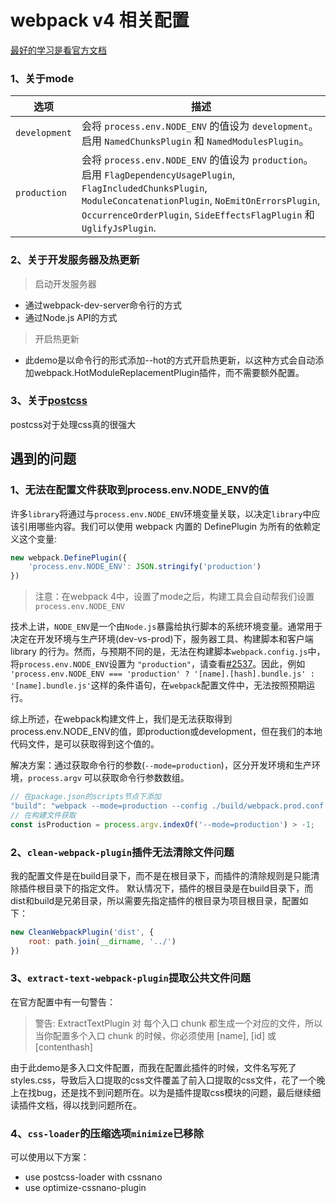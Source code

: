 # webpack v4 相关配置

[最好的学习是看官方文档](https://webpack.docschina.org/concepts/)

### 1、关于mode

选项                  | 描述
--------------------- | -----------------------
`development`         | 会将 `process.env.NODE_ENV` 的值设为 `development`。启用 `NamedChunksPlugin` 和 `NamedModulesPlugin`。
`production`          | 会将 `process.env.NODE_ENV` 的值设为 `production`。启用 `FlagDependencyUsagePlugin`, `FlagIncludedChunksPlugin`, `ModuleConcatenationPlugin`, `NoEmitOnErrorsPlugin`, `OccurrenceOrderPlugin`, `SideEffectsFlagPlugin` 和 `UglifyJsPlugin`.

### 2、关于开发服务器及热更新

>启动开发服务器

+ 通过webpack-dev-server命令行的方式
+ 通过Node.js API的方式

>开启热更新

+ 此demo是以命令行的形式添加--hot的方式开启热更新，以这种方式会自动添加webpack.HotModuleReplacementPlugin插件，而不需要额外配置。

### 3、关于[postcss](https://github.com/postcss/postcss)

postcss对于处理css真的很强大

## 遇到的问题

### 1、无法在配置文件获取到process.env.NODE_ENV的值

许多`library`将通过与`process.env.NODE_ENV`环境变量关联，以决定`library`中应该引用哪些内容。我们可以使用 webpack 内置的 DefinePlugin 为所有的依赖定义这个变量:

~~~ js
new webpack.DefinePlugin({
    'process.env.NODE_ENV': JSON.stringify('production')
})
~~~

> 注意：在webpack 4中，设置了mode之后，构建工具会自动帮我们设置`process.env.NODE_ENV`

技术上讲，`NODE_ENV`是一个由`Node.js`暴露给执行脚本的系统环境变量。通常用于决定在开发环境与生产环境(dev-vs-prod)下，服务器工具、构建脚本和客户端 library 的行为。然而，与预期不同的是，无法在构建脚本`webpack.config.js`中，将`process.env.NODE_ENV`设置为 `"production"`，请查看[#2537](https://github.com/webpack/webpack/issues/2537)。因此，例如 `'process.env.NODE_ENV === 'production' ? '[name].[hash].bundle.js' : '[name].bundle.js'`这样的条件语句，在`webpack`配置文件中，无法按照预期运行。

综上所述，在webpack构建文件上，我们是无法获取得到process.env.NODE_ENV的值，即production或development，但在我们的本地代码文件，是可以获取得到这个值的。

解决方案：通过获取命令行的参数(`--mode=production`)，区分开发环境和生产环境，`process.argv` 可以获取命令行参数数组。

~~~ js
// 在package.json的scripts节点下添加
"build": "webpack --mode=production --config ./build/webpack.prod.conf.js --color --progress"
// 在构建文件获取
const isProduction = process.argv.indexOf('--mode=production') > -1;
~~~

### 2、`clean-webpack-plugin`插件无法清除文件问题

我的配置文件是在build目录下，而不是在根目录下，而插件的清除规则是只能清除插件根目录下的指定文件。
默认情况下，插件的根目录是在build目录下，而dist和build是兄弟目录，所以需要先指定插件的根目录为项目根目录，配置如下：

~~~js
new CleanWebpackPlugin('dist', {
    root: path.join(__dirname, '../')
})
~~~

### 3、`extract-text-webpack-plugin`提取公共文件问题

在官方配置中有一句警告：
>警告: ExtractTextPlugin 对 每个入口 chunk 都生成一个对应的文件，所以当你配置多个入口 chunk 的时候，你必须使用 [name], [id] 或 [contenthash]

由于此demo是多入口文件配置，而我在配置此插件的时候，文件名写死了styles.css，导致后入口提取的css文件覆盖了前入口提取的css文件，花了一个晚上在找bug，还是找不到问题所在。以为是插件提取css模块的问题，最后继续细读插件文档，得以找到问题所在。

### 4、`css-loader`的压缩选项`minimize`已移除

可以使用以下方案：

+ use postcss-loader with cssnano
+ use optimize-cssnano-plugin